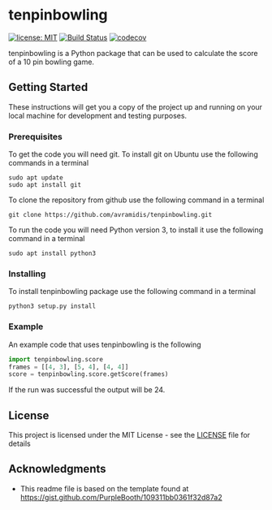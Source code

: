 # tenpinbowling

[![license: MIT](https://img.shields.io/badge/License-MIT-yellow.svg)](https://github.com/avramidis/sodecl/blob/master/LICENSE)
[![Build Status](https://travis-ci.org/avramidis/tenpinbowling.svg?branch=master)](https://travis-ci.org/avramidis/tenpinbowling)
[![codecov](https://codecov.io/gh/avramidis/tenpinbowling/branch/master/graph/badge.svg)](https://codecov.io/gh/avramidis/tenpinbowling)

tenpinbowling is a Python package that can be used to calculate the score of a 10 pin bowling game. 

## Getting Started

These instructions will get you a copy of the project up and running on your local machine for development and testing purposes.

### Prerequisites

To get the code you will need git. To install git on Ubuntu use the following commands in a terminal

```
sudo apt update
sudo apt install git
```

To clone the repository from github use the following command in a terminal

```
git clone https://github.com/avramidis/tenpinbowling.git
```

To run the code you will need Python version 3, to install it use the following command in a terminal

```
sudo apt install python3
```

### Installing

To install tenpinbowling package use the following command in a terminal

```
python3 setup.py install
```

### Example

An example code that uses tenpinbowling is the following

```python
import tenpinbowling.score
frames = [[4, 3], [5, 4], [4, 4]]
score = tenpinbowling.score.getScore(frames)
```

If the run was successful the output will be 24.

## License

This project is licensed under the MIT License - see the [LICENSE](LICENSE) file for details

## Acknowledgments

* This readme file is based on the template found at https://gist.github.com/PurpleBooth/109311bb0361f32d87a2
